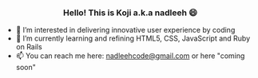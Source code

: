 <h3 align="center"> Hello! This is Koji a.k.a nadleeh 😄 </h3>

- 👀 I’m interested in delivering innovative user experience by coding
- 🌱 I’m currently learning and refining HTML5, CSS, JavaScript and Ruby on Rails
- 📫 You can reach me here: nadleehcode@gmail.com or here "coming soon"

<!---
imnadleeh/imnadleeh is a ✨ special ✨ repository because its `README.md` (this file) appears on your GitHub profile.
You can click the Preview link to take a look at your changes.
--->
